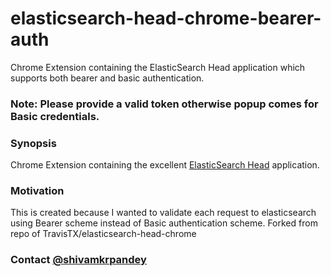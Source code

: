 # elasticsearch-head-chrome-bearer-auth
Chrome Extension containing the ElasticSearch Head application which supports both bearer and basic authentication.

### Note: Please provide a valid token otherwise popup comes for Basic credentials.

### Synopsis

Chrome Extension containing the excellent [ElasticSearch Head](https://github.com/mobz/elasticsearch-head) application.

### Motivation

This is created because I wanted to validate each request to elasticsearch using Bearer scheme instead of Basic authentication scheme. Forked from repo of TravisTX/elasticsearch-head-chrome

### Contact [@shivamkrpandey](https://twitter.com/shivamkrpandey)
